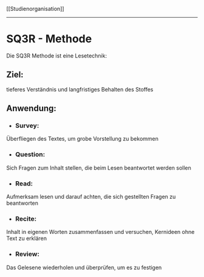 [[Studienorganisation]]

---

# SQ3R - Methode

Die SQ3R Methode ist eine Lesetechnik:

## Ziel: 
tieferes Verständnis und langfristiges Behalten des Stoffes

##  Anwendung:
- ### Survey:
Überfliegen des Textes, um grobe Vorstellung zu bekommen

- ### Question:
Sich Fragen zum Inhalt stellen, die beim Lesen beantwortet werden sollen

- ### Read:
Aufmerksam lesen und darauf achten, die sich gestellten Fragen zu beantworten

- ### Recite:
Inhalt in eigenen Worten zusammenfassen und versuchen, Kernideen ohne Text zu erklären

- ### Review:
Das Gelesene wiederholen und überprüfen, um es zu festigen
